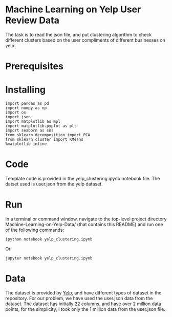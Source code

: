 # Machine Learning on Yelp User Review Data

The task is to read the json file, and put clustering algorithm to check different clusters based on the user compliments of different businesses on yelp

# Prerequisites

# Installing

```Libraries
import pandas as pd
import numpy as np
import os
import json
import matplotlib as mpl
import matplotlib.pyplot as plt
import seaborn as sns
from sklearn.decomposition import PCA
from sklearn.cluster import KMeans
%matplotlib inline
```
# Code

Template code is provided in the yelp_clustering.ipynb notebook file. The datset used is user.json from the yelp dataset. 

# Run

In a terminal or command window, navigate to the top-level project directory Machine-Learning-on-Yelp-Data/ (that contains this README) and run one of the following commands:

```
ipython notebook yelp_clustering.ipynb
```

Or
```
jupyter notebook yelp_clustering.ipynb
```

# Data

The dataset is provided by <a href="https://www.yelp.com/dataset/challenge">Yelp</a>, and have different types of dataset in the repository. For our problem, we have used the user.json data from the dataset. The dataset has initially 22 columns, and have over 2 million data points, for the simplicity, I took only the 1 million data from the user.json file.



